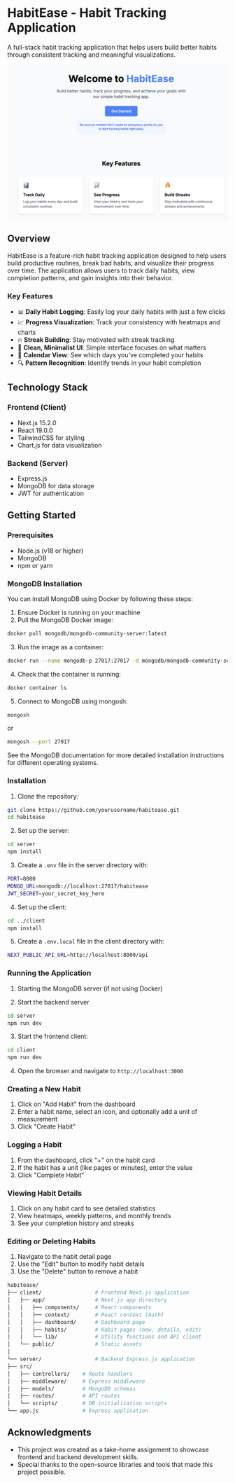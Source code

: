 # HabitEase - Habit Tracking Application

A full-stack habit tracking application that helps users build better habits through consistent tracking and meaningful visualizations.

![HabitEase Screenshot](client/public/LandingPage.png)

## Overview

HabitEase is a feature-rich habit tracking application designed to help users build productive routines, break bad habits, and visualize their progress over time. The application allows users to track daily habits, view completion patterns, and gain insights into their behavior.

### Key Features

-   📊 **Daily Habit Logging**: Easily log your daily habits with just a few clicks
-   📈 **Progress Visualization**: Track your consistency with heatmaps and charts
-   🔥 **Streak Building**: Stay motivated with streak tracking
-   📱 **Clean, Minimalist UI**: Simple interface focuses on what matters
-   📅 **Calendar View**: See which days you've completed your habits
-   🔍 **Pattern Recognition**: Identify trends in your habit completion

## Technology Stack

### Frontend (Client)

-   Next.js 15.2.0
-   React 19.0.0
-   TailwindCSS for styling
-   Chart.js for data visualization

### Backend (Server)

-   Express.js
-   MongoDB for data storage
-   JWT for authentication

## Getting Started

### Prerequisites

-   Node.js (v18 or higher)
-   MongoDB
-   npm or yarn

### MongoDB Installation

You can install MongoDB using Docker by following these steps:

1. Ensure Docker is running on your machine
2. Pull the MongoDB Docker image:

```bash
docker pull mongodb/mongodb-community-server:latest
```

3. Run the image as a container:

```bash
docker run --name mongodb-p 27017:27017 -d mongodb/mongodb-community-server:latest
```

4. Check that the container is running:

```bash
docker container ls
```

5. Connect to MongoDB using mongosh:

```bash
mongosh
```

or

```bash
mongosh --port 27017
```

See the MongoDB documentation for more detailed installation instructions for different operating systems.

### Installation

1. Clone the repository:

```bash
git clone https://github.com/yourusername/habitease.git
cd habitease
```

2. Set up the server:

```bash
cd server
npm install
```

3. Create a `.env` file in the server directory with:

```bash
PORT=8000
MONGO_URL=mongodb://localhost:27017/habitease
JWT_SECRET=your_secret_key_here
```

4. Set up the client:

```bash
cd ../client
npm install
```

5. Create a `.env.local` file in the client directory with:

```bash
NEXT_PUBLIC_API_URL=http://localhost:8000/api
```

### Running the Application

1. Starting the MongoDB server (if not using Docker)

2. Start the backend server

```bash
cd server
npm run dev
```

3. Start the frontend client:

```bash
cd client
npm run dev
```

4. Open the browser and navigate to `http://localhost:3000`

### Creating a New Habit

1. Click on "Add Habit" from the dashboard
2. Enter a habit name, select an icon, and optionally add a unit of measurement
3. Click "Create Habit"

### Logging a Habit

1. From the dashboard, click "+" on the habit card
2. If the habit has a unit (like pages or minutes), enter the value
3. Click "Complete Habit"

### Viewing Habit Details

1. Click on any habit card to see detailed statistics
2. View heatmaps, weekly patterns, and monthly trends
3. See your completion history and streaks

### Editing or Deleting Habits

1. Navigate to the habit detail page
2. Use the "Edit" button to modify habit details
3. Use the "Delete" button to remove a habit

```bash
habitease/
├── client/                 # Frontend Next.js application
│   ├── app/                # Next.js app directory
│   │   ├── components/     # React components
│   │   ├── context/        # React context (Auth)
│   │   ├── dashboard/      # Dashboard page
│   │   ├── habits/         # Habit pages (new, details, edit)
│   │   └── lib/            # Utility functions and API client
│   └── public/             # Static assets
│
└── server/                 # Backend Express.js application
├── src/
│   ├── controllers/    # Route handlers
│   ├── middleware/     # Express middleware
│   ├── models/         # MongoDB schemas
│   ├── routes/         # API routes
│   └── scripts/        # DB initialization scripts
└── app.js              # Express application

```

## Acknowledgments

-   This project was created as a take-home assignment to showcase frontend and backend development skills.
-   Special thanks to the open-source libraries and tools that made this project possible.
